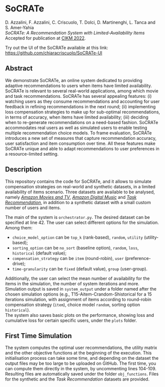 # SoCRATe
D. Azzalini, F. Azzalini, C. Criscuolo, T. Dolci, D. Martinenghi, L. Tanca and S. Amer-Yahia  
*SoCRATe: A Recommendation System with Limited-Availability Items*  
Accepted for publication at [CIKM 2022](https://www.cikm2022.org/).

Try out the UI of the SoCRATe available at this link: https://github.com/chiaracriscuolo/SoCRATe-UI

## Abstract
We demonstrate SoCRATe, an online system dedicated to providing adaptive recommendations to users when items have limited availability. SoCRATe is relevant to several real-world applications, among which movie and task recommendations. SoCRATe has several appealing features: (i) watching users as they consume recommendations and accounting for user feedback in refining recommendations in the next round; (ii) implementing loss compensation strategies to make up for sub-optimal recommendations, in terms of accuracy, when items have limited availability; (iii) deciding when to re-generate recommendations on a need-based fashion. SoCRATe accommodates real users as well as simulated users to enable testing multiple recommendation choice models. To frame evaluation, SoCRATe introduces a new set of measures that capture recommendation accuracy, user satisfaction and item consumption over time. All these features make SoCRATe unique and able to adapt recommendations to user preferences in a resource-limited setting.

## Description
This repository contains the code for SoCRATe, and it allows to simulate compensation strategies on real-world and synthetic datasets, in a limited availability of items scenario.
Three datasets are available to be analysed, namely *[Amazon Movies and TV](https://jmcauley.ucsd.edu/data/amazon/)*, *[Amazon Digital Music](https://jmcauley.ucsd.edu/data/amazon/)* and *[Task Recommendation](https://link.springer.com/article/10.1007/s00778-022-00740-6)*, in addition to a synthetic dataset with a small custom number of users and items.

The main of the system is `orchestrator.py`. 
The desired dataset can be specified at line 42.
The user can select different options for the simulation. Among them:
- `choice_model_option` can be `top_k` (rank-based), `random`, `utility` (utility-based);
- `sorting_option` can be `no_sort` (baseline option), `random`, `loss`, `historical` (default value);
- `compensation_strategy` can be `item` (round-robin), `user` (preference-drive);
- `time-granularity` can be `fixed` (default value), `group` (user-group).

Additionally, the user can select the mean number of availability for the items in the simulation, the number of system iterations and more.  
Simulation output is saved in `system_output` under a folder named after the chosen simulation options (e.g., T15-Aitem-Crandom-Shistorical for a 15 iterations simulation, with assignment of items according to round-robin compensation strategy (`item`), choice model `random`, sorting option `historical`).  
The system also saves basic plots on the performance, showing loss and cumulative loss for certain specific users, under the `plots` folder.

## First Time Simulation
The system computes the optimal user recommendations, the utility matrix and the other objective functions at the beginning of the execution. This initialisation process can take some time, and depending on the dataset the output files may be too large to be uploaded on GitHub.
The first time, you can compute them directly in the system, by uncommenting lines 104-109. Resulting files are automatically saved under the folder `obj_functions`.
Files for the synthetic and the *Task Recommendation* datasets are provided.
